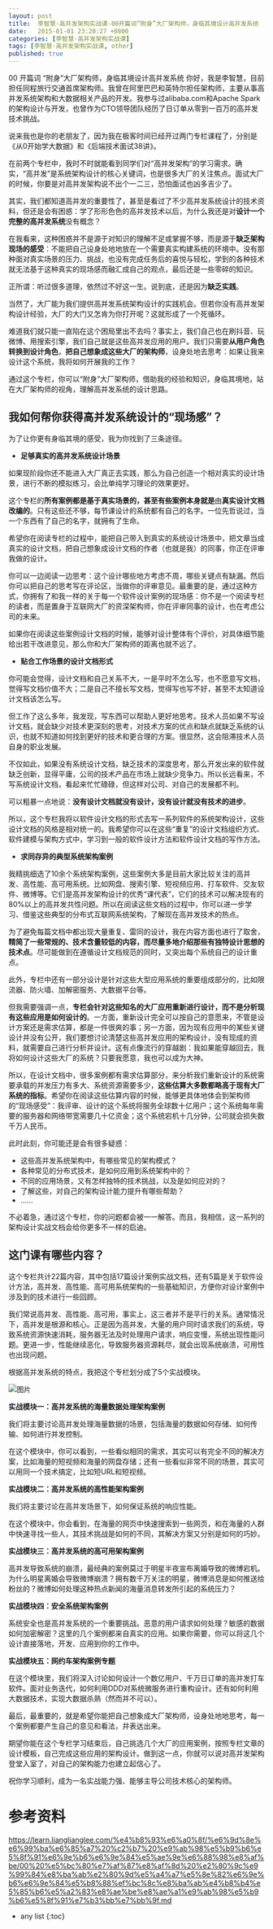 ```yaml
---
layout: post
title:  李智慧·高并发架构实战课-00开篇词“附身”大厂架构师，身临其境设计高并发系统
date:   2015-01-01 23:20:27 +0800
categories: [李智慧·高并发架构实战课]
tags: [李智慧·高并发架构实战课, other]
published: true
---
```




00 开篇词 “附身”大厂架构师，身临其境设计高并发系统
你好，我是李智慧，目前担任同程旅行交通首席架构师。我曾在阿里巴巴和英特尔担任架构师，主要从事高并发系统架构和大数据相关产品的开发。我参与过alibaba.com和Apache Spark的架构设计与开发，也曾作为CTO领导团队经历了日订单从零到一百万的高并发技术挑战。

说来我也是你的老朋友了，因为我在极客时间已经开过两门专栏课程了，分别是《从0开始学大数据》和《后端技术面试38讲》。

在前两个专栏中，我时不时就能看到同学们对“高并发架构”的学习需求。确实，“高并发”是系统架构设计的核心关键词，也是很多大厂的关注焦点。面试大厂的时候，你要是对高并发架构说不出个一二三，恐怕面试也凶多吉少了。

其实，我们都知道高并发的重要性了，甚至是看过了不少高并发系统设计的技术资料，但还是会有困惑：学了形形色色的高并发技术以后，为什么我还是对**设计一个完整的高并发系统**没有概念？

在我看来，这种困惑并不是源于对知识的理解不足或掌握不够，而是源于**缺乏架构现场的感受**：不能把自己设身处地地放在一个需要真实构建系统的环境中。没有那种面对真实场景的压力、挑战，也没有完成任务后的喜悦与轻松，学到的各种技术就无法基于这种真实的现场感而融汇成自己的观点，最后还是一些零碎的知识。

正所谓：听过很多道理，依然过不好这一生。说到底，还是因为**缺乏实践**。

当然了，大厂能为我们提供高并发系统架构设计的实践机会。但若你没有高并发架构设计经验，大厂的大门又怎肯为你打开呢？这就形成了一个死循环。

难道我们就只能一直陷在这个困局里出不去吗？事实上，我们自己也在刷抖音、玩微博、用搜索引擎，我们自己就是这些高并发应用的用户。我们只需要**从用户角色转换到设计角色**，**把自己想象成这些大厂的架构师**，设身处地去思考：如果让我来设计这个系统，我将如何开展我的工作？

通过这个专栏，你可以“附身”大厂架构师，借助我的经验和知识，身临其境地，站在大厂架构师的视角，理解高并发系统的设计思路。

## 我如何帮你获得高并发系统设计的“现场感”？

为了让你更有身临其境的感受，我为你找到了三条途径。

* **足够真实的高并发系统设计场景**

如果现阶段你还不能进入大厂真正去实践，那么为自己创造一个相对真实的设计场景，进行不断的模拟练习，会比单纯学习理论的效果更好。

这个专栏的**所有案例都是基于真实场景的，甚至有些案例本身就是**由**真实设计文档改编的**。只有这些还不够，每节课设计的系统都有自己的名字。一位先哲说过，当一个东西有了自己的名字，就拥有了生命。

希望你在阅读专栏的过程中，能把自己带入到真实的系统设计场景中，把文章当成真实的设计文档，把自己想象成设计文档的作者（也就是我）的同事，你正在评审我做的设计。

你可以一边阅读一边思考：这个设计哪些地方考虑不周，哪些关键点有缺漏。然后你可以把自己的思考写在评论区，当做你的评审意见。最重要的是，通过这种方式，你拥有了和我一样的关于每一个软件设计案例的现场感：你不是一个阅读专栏的读者，而是置身于互联网大厂的资深架构师，你在评审同事的设计，也在考虑公司的未来。

如果你在阅读这些案例设计文档的时候，能够对设计整体有个评价，对具体细节能给出若干改进意见，那么你和大厂架构师的距离也就不远了。

* **贴合工作场景的设计文档形式**

你可能会觉得，设计文档和自己关系不大，一是平时不怎么写，也不愿意写文档，觉得写文档价值不大；二是自己不擅长写文档，觉得写也写不好，甚至不太知道设计文档该怎么写。

但工作了这么多年，我发现，写东西可以帮助人更好地思考。技术人员如果不写设计文档，就会缺少对技术更深刻的思考，对技术方案的优点和缺点就缺乏系统的认识，也就不知道如何找到更好的技术和更合理的方案。很显然，这会阻滞技术人员自身的职业发展。

不仅如此，如果没有系统设计文档，缺乏技术的深度思考，那么开发出来的软件就缺乏创新，显得平庸，公司的技术产品在市场上就缺少竞争力。所以长远看来，不写系统设计文档，看起来忙忙碌碌，但这样对公司、对自己的发展都不利。

可以粗暴一点地说：**没有设计文档就没有设计，没有设计就没有技术的进步**。

所以，这个专栏我将以软件设计文档的形式去写一系列软件的系统架构设计，这些设计文档的风格是相对统一的。我希望你可以在这些“重复”的设计文档组织方式、软件建模与架构方式中，学习到一般的软件设计方法和软件设计文档的写作方法。

* **求同存异的典型系统架构案例**

我精挑细选了10余个系统架构案例，这些案例大多是目前大家比较关注的高并发、高性能、高可用系统。比如网盘、搜索引擎、短视频应用、打车软件、交友软件、微博等。它们是高并发架构设计的优秀“课代表”，它们的技术可以解决现有的80%以上的高并发共性问题。所以在阅读这些文档的过程中，你可以进一步学习、借鉴这些典型的分布式互联网系统架构，了解现在高并发技术的热点。

为了避免每篇文档中都出现大量重复、雷同的设计，我在内容方面也进行了取舍，**精简了一些常规的、技术含量较低的内容，而尽量多地介绍那些有独特设计思想的技术点**。尽可能做到在遵循设计文档规范的同时，又突出每个系统自己的设计重点。

此外，专栏中还有一部分设计是针对这些大型应用系统的重要组成部分的，比如限流器、防火墙、加解密服务、大数据平台等。

但我需要强调一点，**专栏会针对这些知名的大厂应用重新进行设计，而不是分析现有这些应用是如何设计的**。一方面，重新设计完全可以按自己的意愿来，不管是设计方案还是需求估算，都是一件很爽的事；另一方面，因为现有应用中的某些关键设计并没有公开，我们要想讨论清楚这些高并发应用的架构设计，没有现成的资料，就需要自己进行分析并设计。这有点像流行的穿越剧：我如果能穿越回去，我将如何设计这些大厂的系统？只要我愿意，我也可以成为大神。

所以，在设计文档中，很多案例都有需求估算部分，来分析我们重新设计的系统需要承载的并发压力有多大、系统资源需要多少，**这些估算大多数都略高于现有大厂系统的指标**。希望你在阅读这些估算内容的时候，能够更具体地体会到架构师的“现场感受”：我评审、设计的这个系统将服务全球数十亿用户；这个系统每年需要的服务器和网络带宽需要几十亿资金；这个系统宕机十几分钟，公司就会损失数千万人民币。

此时此刻，你可能还是会有很多疑惑：

* 这些高并发系统架构中，有哪些常见的架构模式？
* 各种常见的分布式技术，是如何应用到系统架构中的？
* 不同的应用场景，又有怎样独特的技术挑战，以及是如何应对的？
* 了解这些，对自己的架构设计能力提升有哪些帮助？
* ……

不必着急，通过这个专栏，你的问题都会被一一解答。而且，我相信，这一系列的架构设计实战文档会给你更多不一样的启迪。

## 这门课有哪些内容？

这个专栏共计22篇内容，其中包括17篇设计案例实战文档，还有5篇是关于软件设计方法，高并发、高性能、高可用系统架构的一些基础知识，方便你对设计案例中涉及到的技术进行一些回顾。

我们常说高并发、高性能、高可用，事实上，这三者并不是平行的关系。通常情况下，高并发是根源和核心。正是因为高并发，大量的用户同时请求我们的系统，导致系统资源快速消耗，服务器无法及时处理用户请求，响应变慢，系统出现性能问题。更进一步，性能继续恶化，导致服务器资源耗尽，就会出现系统崩溃，可用性也出现问题。

根据高并发系统的特点，我把这个专栏划分成了5个实战模块。

![图片](https://learn.lianglianglee.com/%e4%b8%93%e6%a0%8f/%e6%9d%8e%e6%99%ba%e6%85%a7%20%c2%b7%20%e9%ab%98%e5%b9%b6%e5%8f%91%e6%9e%b6%e6%9e%84%e5%ae%9e%e6%88%98%e8%af%be/assets/18c384eb0433ff0fa638f72f3d55514b.jpg)

**实战模块一：高并发系统的海量数据处理架构案例**

我们将主要讨论高并发处理海量数据的场景，包括海量的数据如何存储、如何传输、如何进行并发控制。

在这个模块中，你可以看到，一些看似相同的需求，其实可以有完全不同的解决方案，比如海量的短视频和海量的网盘存储；还有一些看似非常不同的场景，其实可以用同一个技术搞定，比如短URL和短视频。

**实战模块二：高并发系统的高性能架构案例**

我们将主要讨论在高并发场景下，如何保证系统的响应性能。

在这个模块中，你会看到，在海量的网页中快速搜索到一些网页，和在海量的人群中快速寻找一些人，其技术挑战是如何的不同，其解决方案又分别是如何的巧妙。

**实战模块三：高并发系统的高可用架构案例**

高并发导致系统的崩溃，最经典的案例莫过于明星半夜宣布离婚导致的微博宕机。为什么明星离婚会导致微博崩溃？拥有数千万关注的明星，微博消息是如何推送给粉丝的？微博如何处理这种热点新闻的海量消息转发所引起的系统压力？

**实战模块四：安全系统架构案例**

系统安全也是高并发系统的一个重要挑战。恶意的用户请求如何处理？敏感的数据如何加密解密？这里的几个案例都来自真实的应用。如果你需要，你可以将这几个设计直接落地，开发、应用到你的工作中。

**实战模块五：网约车架构案例专题**

在这个模块里，我们将深入讨论如何设计一个数亿用户、千万日订单的高并发打车软件。面对业务迭代，如何利用DDD对系统微服务进行重构设计。还有如何利用大数据技术，实现大数据杀熟（然而并不可以）。

最后，最重要的，就是希望你能把自己想象成大厂架构师，设身处地地思考，每一个案例都要产生自己的意见和看法，并表达出来。

期望你能在这个专栏学习结束后，自己挑选几个大厂的应用案例，按照专栏文章的设计模板，自己完成这些应用的架构设计。做到这一点，你就可以说对高并发架构登堂入室了，对自己的架构能力也建立起信心了。

祝你学习顺利，成为一名实战能力强、能够主导公司技术核心的架构师。




# 参考资料

https://learn.lianglianglee.com/%e4%b8%93%e6%a0%8f/%e6%9d%8e%e6%99%ba%e6%85%a7%20%c2%b7%20%e9%ab%98%e5%b9%b6%e5%8f%91%e6%9e%b6%e6%9e%84%e5%ae%9e%e6%88%98%e8%af%be/00%20%e5%bc%80%e7%af%87%e8%af%8d%20%e2%80%9c%e9%99%84%e8%ba%ab%e2%80%9d%e5%a4%a7%e5%8e%82%e6%9e%b6%e6%9e%84%e5%b8%88%ef%bc%8c%e8%ba%ab%e4%b8%b4%e5%85%b6%e5%a2%83%e8%ae%be%e8%ae%a1%e9%ab%98%e5%b9%b6%e5%8f%91%e7%b3%bb%e7%bb%9f.md

* any list
{:toc}
